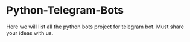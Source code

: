 # Python-Telegram-Bots
Here we will list all the python bots project for telegram bot. Must share your ideas with us.
